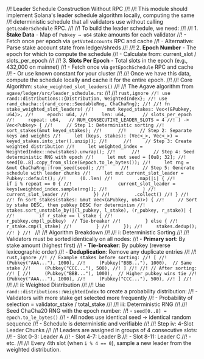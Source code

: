 
//! Leader Schedule Construction Without RPC
//!
//! This module should implement Solana's leader schedule algorithm locally, computing the same
//! deterministic schedule that all validators use without calling `getLeaderSchedule` RPC.
//!
//! To build the leader schedule, we need:
//!
//! 1. **Stake Data** - Map of `Pubkey → u64` stake amounts for each validator
//!    - Fetch once per epoch via `getVoteAccounts` RPC and cache
//!    - Alternative: Parse stake account state from ledger/shreds
//!
//! 2. **Epoch Number** - The epoch for which to compute the schedule
//!    - Calculate from: current_slot / slots_per_epoch
//!
//! 3. **Slots Per Epoch** - Total slots in the epoch (e.g., 432,000 on mainnet)
//!    - Fetch once via `getEpochSchedule` RPC and cache
//!    - Or use known constant for your cluster
//!
//! Once we have this data, compute the schedule locally and cache it for the entire epoch.
//!
//! Core Algorithm: `stake_weighted_slot_leaders()`
//!
//! The Agave algorithm from `agave/ledger/src/leader_schedule.rs`:
//!
//! ```rust,ignore
//! use rand::distributions::{Distribution, WeightedIndex};
//! use rand_chacha::{rand_core::SeedableRng, ChaChaRng};
//!
//! fn stake_weighted_slot_leaders(
//!     mut keyed_stakes: Vec<(&Pubkey, u64)>,
//!     epoch: u64,
//!     len: u64,      // slots_per_epoch
//!     repeat: u64,   // NUM_CONSECUTIVE_LEADER_SLOTS = 4
//! ) -> Vec<Pubkey> {
//!     // Step 1: Deterministic sorting
//!     sort_stakes(&mut keyed_stakes);
//!     
//!     // Step 2: Separate keys and weights
//!     let (keys, stakes): (Vec<_>, Vec<_>) = keyed_stakes.into_iter().unzip();
//!     
//!     // Step 3: Create weighted distribution
//!     let weighted_index = WeightedIndex::new(stakes).unwrap();
//!     
//!     // Step 4: Seed deterministic RNG with epoch
//!     let mut seed = [0u8; 32];
//!     seed[0..8].copy_from_slice(&epoch.to_le_bytes());
//!     let rng = &mut ChaChaRng::from_seed(seed);
//!     
//!     // Step 5: Generate schedule with leader chunks
//!     let mut current_slot_leader = Pubkey::default();
//!     (0..len)
//!         .map(|i| {
//!             if i % repeat == 0 {
//!                 current_slot_leader = keys[weighted_index.sample(rng)];
//!             }
//!             current_slot_leader
//!         })
//!         .collect()
//! }
//!
//! fn sort_stakes(stakes: &mut Vec<(&Pubkey, u64)>) {
//!     // Sort by stake DESC, then pubkey DESC for determinism
//!     stakes.sort_unstable_by(|(l_pubkey, l_stake), (r_pubkey, r_stake)| {
//!         if r_stake == l_stake {
//!             r_pubkey.cmp(l_pubkey)  // Tie-breaker
//!         } else {
//!             r_stake.cmp(l_stake)
//!         }
//!     });
//!     stakes.dedup();
//! }
//! ```
//!
//! Algorithm Breakdown
//!
//! i: Deterministic Sorting
//!
//! Validators must be sorted identically on all nodes:
//! - **Primary sort**: By stake amount (highest first)
//! - **Tie-breaker**: By pubkey (reverse lexicographic order)
//! - **Deduplication**: Remove any duplicate entries
//!
//! ```rust,ignore
//! // Example stakes before sorting:
//! [
//!     (Pubkey("AAA..."), 1000),
//!     (Pubkey("BBB..."), 1000),  // Same stake
//!     (Pubkey("CCC..."), 500),
//! ]
//!
//! // After sorting:
//! [
//!     (Pubkey("BBB..."), 1000),  // Higher pubkey wins tie
//!     (Pubkey("AAA..."), 1000),
//!     (Pubkey("CCC..."), 500),
//! ]
//! ```
//!
//! ii: Weighted Distribution
//!
//! Use `rand::distributions::WeightedIndex` to create a probability distribution:
//! - Validators with more stake get selected more frequently
//! - Probability of selection = validator_stake / total_stake
//!
//! iii: Deterministic RNG
//!
//! Seed ChaCha20 RNG with the epoch number:
//! - `seed[0..8] = epoch.to_le_bytes()`
//! - All nodes use identical seed → identical random sequence
//! - Schedule is deterministic and verifiable
//!
//! Step iv: 4-Slot Leader Chunks
//!
//! Leaders are assigned in groups of 4 consecutive slots:
//! - Slot 0-3: Leader A
//! - Slot 4-7: Leader B
//! - Slot 8-11: Leader C
//! - etc.
//!
//! Every 4th slot (when `i % 4 == 0`), sample a new leader from the weighted distribution.
